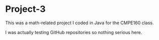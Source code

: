 # Project-3

This was a math-related project I coded in Java for the CMPE160 class.

I was actually testing GitHub repositories so nothing serious here. 
